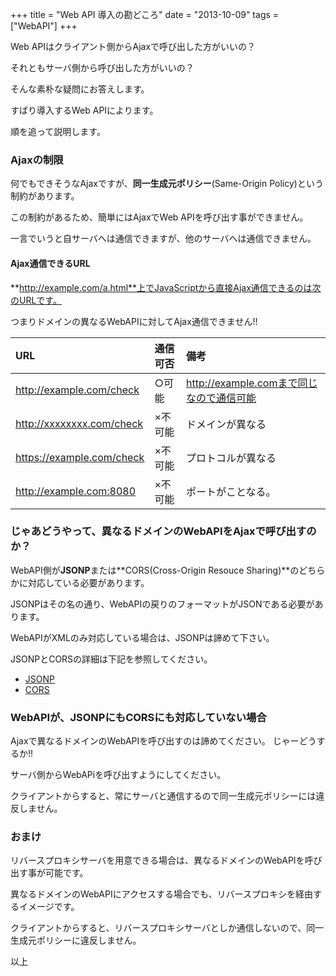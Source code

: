 +++
title = "Web API 導入の勘どころ"
date = "2013-10-09"
tags = ["WebAPI"]
+++

Web APIはクライアント側からAjaxで呼び出した方がいいの？

それともサーバ側から呼び出した方がいいの？

そんな素朴な疑問にお答えします。

<!--more-->

すばり導入するWeb APIによります。

順を追って説明します。

### Ajaxの制限

何でもできそうなAjaxですが、**同一生成元ポリシー**(Same-Origin Policy)という制約があります。

この制約があるため、簡単にはAjaxでWeb APIを呼び出す事ができません。

一言でいうと自サーバへは通信できますが、他のサーバへは通信できません。

#### Ajax通信できるURL

**http://example.com/a.html**上でJavaScriptから直接Ajax通信できるのは次のURLです。

つまりドメインの異なるWebAPIに対してAjax通信できません!!

URL | 通信可否 | 備考
:--- | :--- | :---
http://example.com/check  | ○可能 | http://example.comまで同じなので通信可能
http://xxxxxxxx.com/check | ×不可能 | ドメインが異なる
https://example.com/check | ×不可能 | プロトコルが異なる
http://example.com:8080 | ×不可能 | ポートがことなる。

### じゃあどうやって、異なるドメインのWebAPIをAjaxで呼び出すのか？
WebAPI側が**JSONP**または**CORS(Cross-Origin Resouce Sharing)**のどちらかに対応している必要があります。

JSONPはその名の通り、WebAPIの戻りのフォーマットがJSONである必要があります。

WebAPIがXMLのみ対応している場合は、JSONPは諦めて下さい。

JSONPとCORSの詳細は下記を参照してください。

- [JSONP](http://gihyo.jp/dev/serial/01/crossbrowser-javascript/0011)
- [CORS](http://dev.classmethod.jp/cloud/cors-cross-origin-resource-sharing-cross-domain/)

### WebAPIが、JSONPにもCORSにも対応していない場合

Ajaxで異なるドメインのWebAPIを呼び出すのは諦めてください。
じゃーどうするか!!

サーバ側からWebAPiを呼び出すようにしてください。

クライアントからすると、常にサーバと通信するので同一生成元ポリシーには違反しません。

### おまけ

リバースプロキシサーバを用意できる場合は、異なるドメインのWebAPIを呼び出す事が可能です。

異なるドメインのWebAPIにアクセスする場合でも、リバースプロキシを経由するイメージです。

クライアントからすると、リバースプロキシサーバとしか通信しないので、同一生成元ポリシーに違反しません。

以上
